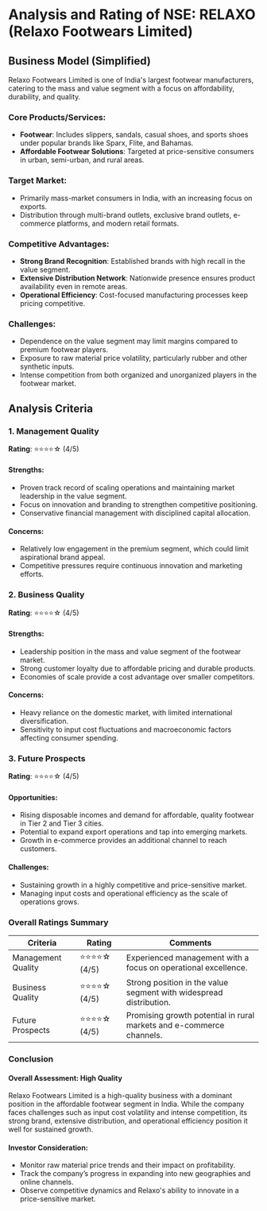 # Analysis and Rating of NSE: RELAXO (Relaxo Footwears Limited)

## Business Model (Simplified)
Relaxo Footwears Limited is one of India's largest footwear manufacturers, catering to the mass and value segment with a focus on affordability, durability, and quality.

### Core Products/Services:
- **Footwear**: Includes slippers, sandals, casual shoes, and sports shoes under popular brands like Sparx, Flite, and Bahamas.
- **Affordable Footwear Solutions**: Targeted at price-sensitive consumers in urban, semi-urban, and rural areas.

### Target Market:
- Primarily mass-market consumers in India, with an increasing focus on exports.
- Distribution through multi-brand outlets, exclusive brand outlets, e-commerce platforms, and modern retail formats.

### Competitive Advantages:
- **Strong Brand Recognition**: Established brands with high recall in the value segment.
- **Extensive Distribution Network**: Nationwide presence ensures product availability even in remote areas.
- **Operational Efficiency**: Cost-focused manufacturing processes keep pricing competitive.

### Challenges:
- Dependence on the value segment may limit margins compared to premium footwear players.
- Exposure to raw material price volatility, particularly rubber and other synthetic inputs.
- Intense competition from both organized and unorganized players in the footwear market.

## Analysis Criteria

### 1. Management Quality
**Rating**: ⭐⭐⭐⭐☆ (4/5)  
#### Strengths:
- Proven track record of scaling operations and maintaining market leadership in the value segment.
- Focus on innovation and branding to strengthen competitive positioning.
- Conservative financial management with disciplined capital allocation.

#### Concerns:
- Relatively low engagement in the premium segment, which could limit aspirational brand appeal.
- Competitive pressures require continuous innovation and marketing efforts.

### 2. Business Quality
**Rating**: ⭐⭐⭐⭐☆ (4/5)  
#### Strengths:
- Leadership position in the mass and value segment of the footwear market.
- Strong customer loyalty due to affordable pricing and durable products.
- Economies of scale provide a cost advantage over smaller competitors.

#### Concerns:
- Heavy reliance on the domestic market, with limited international diversification.
- Sensitivity to input cost fluctuations and macroeconomic factors affecting consumer spending.

### 3. Future Prospects
**Rating**: ⭐⭐⭐⭐☆ (4/5)  
#### Opportunities:
- Rising disposable incomes and demand for affordable, quality footwear in Tier 2 and Tier 3 cities.
- Potential to expand export operations and tap into emerging markets.
- Growth in e-commerce provides an additional channel to reach customers.

#### Challenges:
- Sustaining growth in a highly competitive and price-sensitive market.
- Managing input costs and operational efficiency as the scale of operations grows.

### Overall Ratings Summary
| Criteria            | Rating             | Comments                                                              |
|---------------------|--------------------|-----------------------------------------------------------------------|
| Management Quality  | ⭐⭐⭐⭐☆ (4/5)       | Experienced management with a focus on operational excellence.        |
| Business Quality    | ⭐⭐⭐⭐☆ (4/5)       | Strong position in the value segment with widespread distribution.    |
| Future Prospects    | ⭐⭐⭐⭐☆ (4/5)       | Promising growth potential in rural markets and e-commerce channels.  |

### Conclusion
#### Overall Assessment: High Quality  
Relaxo Footwears Limited is a high-quality business with a dominant position in the affordable footwear segment in India. While the company faces challenges such as input cost volatility and intense competition, its strong brand, extensive distribution, and operational efficiency position it well for sustained growth.

#### Investor Consideration:
- Monitor raw material price trends and their impact on profitability.
- Track the company’s progress in expanding into new geographies and online channels.
- Observe competitive dynamics and Relaxo's ability to innovate in a price-sensitive market.

